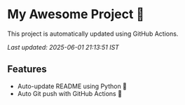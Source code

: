 # My Awesome Project 🚀

This project is automatically updated using GitHub Actions.

_Last updated: 2025-06-01 21:13:51 IST_

## Features
- Auto-update README using Python 🐍
- Auto Git push with GitHub Actions 🤖
